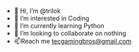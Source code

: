- 👋 Hi, I’m @trilok
- 👀 I’m interested in Coding
- 🌱 I’m currently learning Python
- 💞️ I’m looking to collaborate on nothing
- 📫Reach me tecgamingbros@gmail.com

<!---
trilokisclutter/trilokisclutter is a ✨ special ✨ repository because its `README.md` (this file) appears on your GitHub profile.
You can click the Preview link to take a look at your changes.
--->
